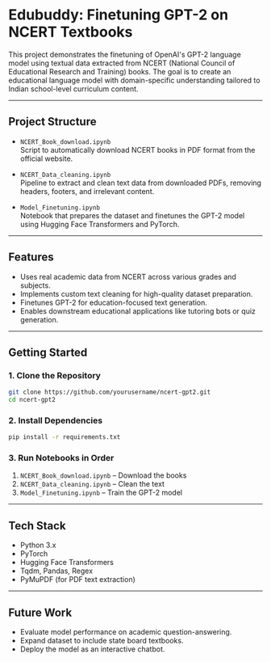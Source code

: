 # Edubuddy: Finetuning GPT-2 on NCERT Textbooks

This project demonstrates the finetuning of OpenAI's GPT-2 language model using textual data extracted from NCERT (National Council of Educational Research and Training) books. The goal is to create an educational language model with domain-specific understanding tailored to Indian school-level curriculum content.

---

## Project Structure

- `NCERT_Book_download.ipynb`  
  Script to automatically download NCERT books in PDF format from the official website.

- `NCERT_Data_cleaning.ipynb`  
  Pipeline to extract and clean text data from downloaded PDFs, removing headers, footers, and irrelevant content.

- `Model_Finetuning.ipynb`  
  Notebook that prepares the dataset and finetunes the GPT-2 model using Hugging Face Transformers and PyTorch.

---

## Features

- Uses real academic data from NCERT across various grades and subjects.
- Implements custom text cleaning for high-quality dataset preparation.
- Finetunes GPT-2 for education-focused text generation.
- Enables downstream educational applications like tutoring bots or quiz generation.

---

## Getting Started

### 1. Clone the Repository

```bash
git clone https://github.com/yourusername/ncert-gpt2.git
cd ncert-gpt2
```

### 2. Install Dependencies

```bash
pip install -r requirements.txt
```

### 3. Run Notebooks in Order

1. `NCERT_Book_download.ipynb` – Download the books
2. `NCERT_Data_cleaning.ipynb` – Clean the text
3. `Model_Finetuning.ipynb` – Train the GPT-2 model

---

## Tech Stack

* Python 3.x
* PyTorch
* Hugging Face Transformers
* Tqdm, Pandas, Regex
* PyMuPDF (for PDF text extraction)

---

## Future Work

* Evaluate model performance on academic question-answering.
* Expand dataset to include state board textbooks.
* Deploy the model as an interactive chatbot.